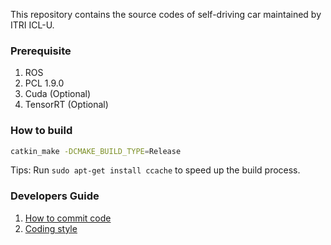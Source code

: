 This repository contains the source codes of self-driving car maintained by ITRI ICL-U.

### Prerequisite

1. ROS
1. PCL 1.9.0
1. Cuda (Optional)
1. TensorRT (Optional)

### How to build

```sh
catkin_make -DCMAKE_BUILD_TYPE=Release
```

Tips: Run ```sudo apt-get install ccache``` to speed up the build process.

### Developers Guide

1. [How to commit code](docs/commit_code.md)
1. [Coding style](docs/coding_style.md)
